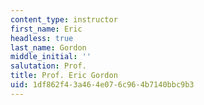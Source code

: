 ```yaml
---
content_type: instructor
first_name: Eric
headless: true
last_name: Gordon
middle_initial: ''
salutation: Prof.
title: Prof. Eric Gordon
uid: 1df862f4-3a46-4e07-6c96-4b7140bbc9b3
---
```

